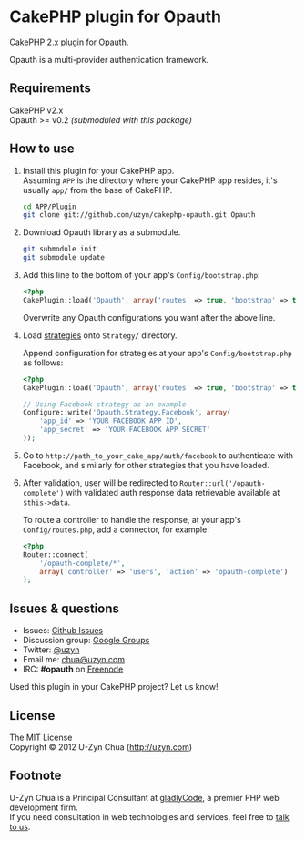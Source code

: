 CakePHP plugin for Opauth
=========================

CakePHP 2.x plugin for [Opauth](https://github.com/uzyn/opauth).

Opauth is a multi-provider authentication framework.

Requirements
---------
CakePHP v2.x  
Opauth >= v0.2 _(submoduled with this package)_

How to use
----------
1. Install this plugin for your CakePHP app.   
   Assuming `APP` is the directory where your CakePHP app resides, it's usually `app/` from the base of CakePHP.

   ```bash
   cd APP/Plugin
   git clone git://github.com/uzyn/cakephp-opauth.git Opauth
   ```

2. Download Opauth library as a submodule.

   ```bash
   git submodule init
   git submodule update
   ```

3. Add this line to the bottom of your app's `Config/bootstrap.php`:

   ```php
   <?php
   CakePlugin::load('Opauth', array('routes' => true, 'bootstrap' => true));
   ```
   Overwrite any Opauth configurations you want after the above line.

4. Load [strategies](https://github.com/uzyn/opauth/wiki/list-of-strategies) onto `Strategy/` directory.

   Append configuration for strategies at your app's `Config/bootstrap.php` as follows:
   ```php
   <?php
   CakePlugin::load('Opauth', array('routes' => true, 'bootstrap' => true));
   
   // Using Facebook strategy as an example
   Configure::write('Opauth.Strategy.Facebook', array(
       'app_id' => 'YOUR FACEBOOK APP ID',
       'app_secret' => 'YOUR FACEBOOK APP SECRET'
   ));
   ```

5. Go to `http://path_to_your_cake_app/auth/facebook` to authenticate with Facebook, and similarly for other strategies that you have loaded.

6. After validation, user will be redirected to `Router::url('/opauth-complete')` with validated auth response data retrievable available at `$this->data`.

   To route a controller to handle the response, at your app's `Config/routes.php`, add a connector, for example:

   ```php
   <?php
   Router::connect(
       '/opauth-complete/*', 
       array('controller' => 'users', 'action' => 'opauth-complete')
   );
   ```

Issues & questions
-------------------
- Issues: [Github Issues](hhttps://github.com/uzyn/cakephp-opauth/issues)  
- Discussion group: [Google Groups](https://groups.google.com/group/opauth)
- Twitter: [@uzyn](http://twitter.com/uzyn)  
- Email me: chua@uzyn.com  
- IRC: **#opauth** on [Freenode](http://webchat.freenode.net/?channels=opauth&uio=d4)

<p>Used this plugin in your CakePHP project? Let us know!</p>

License
---------
The MIT License  
Copyright © 2012 U-Zyn Chua (http://uzyn.com)


Footnote
---------
U-Zyn Chua is a Principal Consultant at [gladlyCode](http://gladlycode.com), a premier PHP web development firm.  
If you need consultation in web technologies and services, feel free to [talk to us](mailto:we@gladlycode.com).

